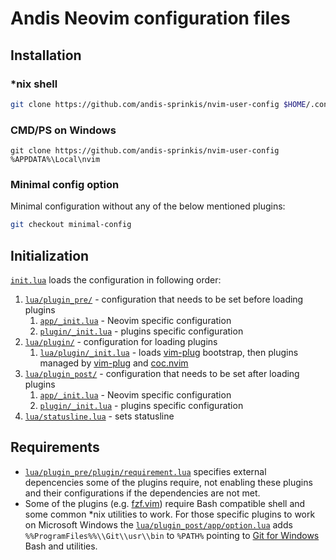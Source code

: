 # Andis Neovim configuration files

## Installation

### *nix shell
```bash
git clone https://github.com/andis-sprinkis/nvim-user-config $HOME/.config/nvim
```

### CMD/PS on Windows
```dos
git clone https://github.com/andis-sprinkis/nvim-user-config %APPDATA%\Local\nvim
```

### Minimal config option
Minimal configuration without any of the below mentioned plugins:
```bash
git checkout minimal-config
```

## Initialization

[`init.lua`](init.lua) loads the configuration in following order:

1. [`lua/plugin_pre/`](lua/plugin_pre/) - configuration that needs to be set before loading plugins
   1. [`app/_init.lua`](lua/plugin_pre/app/_init.lua) - Neovim specific configuration
   1. [`plugin/_init.lua`](lua/plugin_pre/plugin/_init.lua) - plugins specific configuration
1. [`lua/plugin/`](lua/plugin/) - configuration for loading plugins
   1. [`lua/plugin/_init.lua`](lua/plugin/_init.lua) - loads [vim-plug](https://github.com/junegunn/vim-plug) bootstrap, then plugins managed by [vim-plug](https://github.com/junegunn/vim-plug) and [coc.nvim](https://github.com/neoclide/coc.nvim)
1. [`lua/plugin_post/`](lua/plugin_post/) - configuration that needs to be set after loading plugins
   1. [`app/_init.lua`](lua/plugin_post/app/_init.lua) - Neovim specific configuration
   1. [`plugin/_init.lua`](lua/plugin_post/plugin/_init.lua) - plugins specific configuration
1. [`lua/statusline.lua`](lua/statusline.lua) - sets statusline

## Requirements

- [`lua/plugin_pre/plugin/requirement.lua`](lua/plugin_pre/plugin/requirement.lua) specifies external depencencies some of the plugins require, not enabling these plugins and their configurations if the dependencies are not met.
- Some of the plugins (e.g. [fzf.vim](https://github.com/junegunn/fzf.vim)) require Bash compatible shell and some common \*nix utilities to work. For those specific plugins to work on Microsoft Windows the [`lua/plugin_post/app/option.lua`](lua/plugin_post/app/option.lua) adds `%%ProgramFiles%%\\Git\\usr\\bin` to `%PATH%` pointing to [Git for Windows](https://gitforwindows.org/) Bash and utilities.
